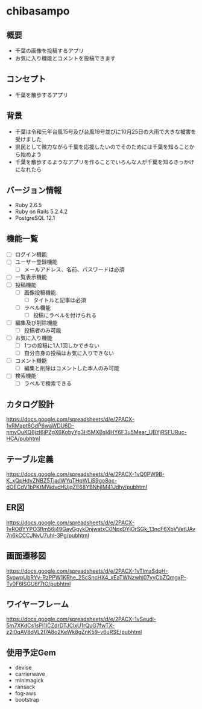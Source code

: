 # chibasampo

## 概要
- 千葉の画像を投稿するアプリ
- お気に入り機能とコメントを投稿できます

## コンセプト
- 千葉を散歩するアプリ

## 背景
- 千葉は令和元年台風15号及び台風19号並びに10月25日の大雨で大きな被害を受けました
- 県民として微力ながら千葉を応援したいのでそのためには千葉を知ることから始めよう
- 千葉を散歩するようなアプリを作ることでいろんな人が千葉を知るきっかけになれたら

## バージョン情報
- Ruby 2.6.5
- Ruby on Rails 5.2.4.2
- PostgreSQL 12.1

## 機能一覧
- [ ] ログイン機能
- [ ] ユーザー登録機能
  - [ ] メールアドレス、名前、パスワードは必須
- [ ] 一覧表示機能
- [ ] 投稿機能
  - [ ] 画像投稿機能
    - [ ] タイトルと記事は必須
  - [ ] ラベル機能
    - [ ] 投稿にラベルを付けられる
- [ ] 編集及び削除機能
  - [ ] 投稿者のみ可能
- [ ] お気に入り機能
  - [ ] 1つの投稿に1人1回しかできない
  - [ ] 自分自身の投稿はお気に入りできない
- [ ] コメント機能
  - [ ] 編集と削除はコメントした本人のみ可能
- [ ] 検索機能
  - [ ] ラベルで検索できる

## カタログ設計
https://docs.google.com/spreadsheets/d/e/2PACX-1vRMapt6GdP6waWDU6D-nmvOuKQ8jzI6iPZgX6KobyYp3H5MXBsI4HY6F3u5Mear_UBYjRSFURuc-HCA/pubhtml

## テーブル定義
https://docs.google.com/spreadsheets/d/e/2PACX-1vQ0PW9B-K_xQpHdvZNBZ5TiadWYqTHqWLiS9go8oc-dOECdV1bPKtMWdvcHUjqZE68YBNhjIM41Jdhy/pubhtml

## ER図
https://docs.google.com/spreadsheets/d/e/2PACX-1vRO8YYPO3flm56j49GayGgykDnjwatxC0NpxDYjOrSGk_13ncF6XbVVetUAv7n6kCCCJNvU7uhI-3Pg/pubhtml

## 画面遷移図
https://docs.google.com/spreadsheets/d/e/2PACX-1vTlmaSdpH-SyowpUbRYv-RzPPW1KRhe_2ScSncHX4_xEaTWNzwhj07yyCbZQmgxP-Ty0F6lSGU6f7tO/pubhtml

## ワイヤーフレーム
https://docs.google.com/spreadsheets/d/e/2PACX-1vSeudi-5m7XKdCs1sPI1ICZdrDTJClxU1rQuG7fwTX-z2j0qAV8dVL2I7A8o2KeWk8gZnK59-v6uRSE/pubhtml

## 使用予定Gem
- devise
- carrierwave
- minimagick
- ransack
- fog-aws
- bootstrap
